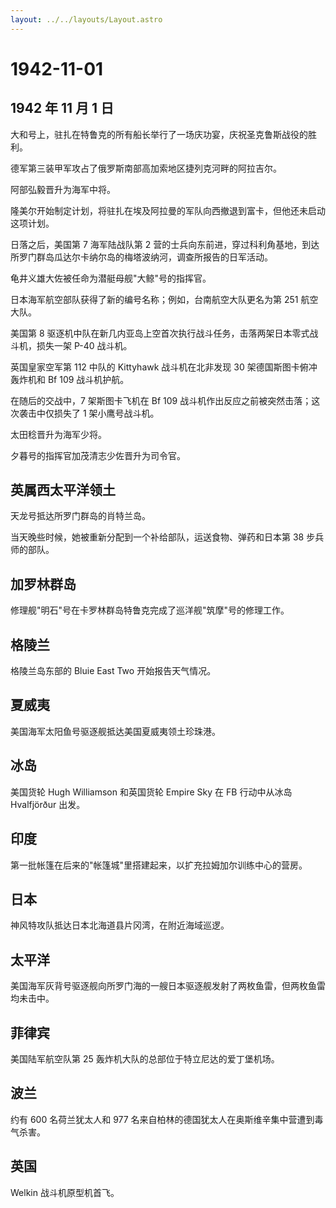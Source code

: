 ```yaml
---
layout: ../../layouts/Layout.astro
---
```


# 1942-11-01

## 1942 年 11 月 1 日

大和号上，驻扎在特鲁克的所有船长举行了一场庆功宴，庆祝圣克鲁斯战役的胜利。

德军第三装甲军攻占了俄罗斯南部高加索地区捷列克河畔的阿拉吉尔。

阿部弘毅晋升为海军中将。

隆美尔开始制定计划，将驻扎在埃及阿拉曼的军队向西撤退到富卡，但他还未启动这项计划。

日落之后，美国第 7 海军陆战队第 2
营的士兵向东前进，穿过科利角基地，到达所罗门群岛瓜达尔卡纳尔岛的梅塔波纳河，调查所报告的日军活动。

龟井义雄大佐被任命为潜艇母舰"大鲸"号的指挥官。

日本海军航空部队获得了新的编号名称；例如，台南航空大队更名为第 251
航空大队。

美国第 8
驱逐机中队在新几内亚岛上空首次执行战斗任务，击落两架日本零式战斗机，损失一架
P-40 战斗机。

英国皇家空军第 112 中队的 Kittyhawk 战斗机在北非发现 30
架德国斯图卡俯冲轰炸机和 Bf 109 战斗机护航。

在随后的交战中，7 架斯图卡飞机在 Bf 109
战斗机作出反应之前被突然击落；这次袭击中仅损失了 1 架小鹰号战斗机。

太田稔晋升为海军少将。

夕暮号的指挥官加茂清志少佐晋升为司令官。

## 英属西太平洋领土

天龙号抵达所罗门群岛的肖特兰岛。

当天晚些时候，她被重新分配到一个补给部队，运送食物、弹药和日本第 38
步兵师的部队。

## 加罗林群岛

修理舰"明石"号在卡罗林群岛特鲁克完成了巡洋舰"筑摩"号的修理工作。

## 格陵兰

格陵兰岛东部的 Bluie East Two 开始报告天气情况。

## 夏威夷

美国海军太阳鱼号驱逐舰抵达美国夏威夷领土珍珠港。

## 冰岛

美国货轮 Hugh Williamson 和英国货轮 Empire Sky 在 FB 行动中从冰岛
Hvalfjörður 出发。

## 印度

第一批帐篷在后来的"帐篷城"里搭建起来，以扩充拉姆加尔训练中心的营房。

## 日本

神风特攻队抵达日本北海道县片冈湾，在附近海域巡逻。

## 太平洋

美国海军灰背号驱逐舰向所罗门海的一艘日本驱逐舰发射了两枚鱼雷，但两枚鱼雷均未击中。

## 菲律宾

美国陆军航空队第 25 轰炸机大队的总部位于特立尼达的爱丁堡机场。

## 波兰

约有 600 名荷兰犹太人和 977
名来自柏林的德国犹太人在奥斯维辛集中营遭到毒气杀害。

## 英国

Welkin 战斗机原型机首飞。